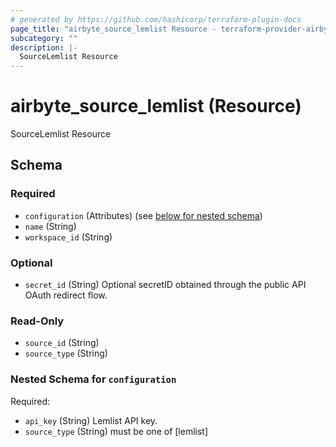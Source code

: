 ```yaml
---
# generated by https://github.com/hashicorp/terraform-plugin-docs
page_title: "airbyte_source_lemlist Resource - terraform-provider-airbyte"
subcategory: ""
description: |-
  SourceLemlist Resource
---
```


# airbyte_source_lemlist (Resource)

SourceLemlist Resource



<!-- schema generated by tfplugindocs -->
## Schema

### Required

- `configuration` (Attributes) (see [below for nested schema](#nestedatt--configuration))
- `name` (String)
- `workspace_id` (String)

### Optional

- `secret_id` (String) Optional secretID obtained through the public API OAuth redirect flow.

### Read-Only

- `source_id` (String)
- `source_type` (String)

<a id="nestedatt--configuration"></a>
### Nested Schema for `configuration`

Required:

- `api_key` (String) Lemlist API key.
- `source_type` (String) must be one of [lemlist]


